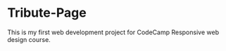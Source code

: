 # Tribute-Page

This is my first web development project for CodeCamp Responsive web design course.

